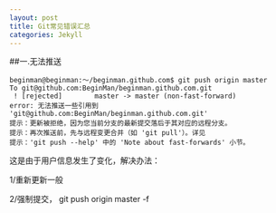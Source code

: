```yaml
---
layout: post
title: Git常见错误汇总
categories: Jekyll
---
```

##一.无法推送

    beginman@beginman:～/beginman.github.com$ git push origin master
    To git@github.com:BeginMan/beginman.github.com.git
     ! [rejected]        master -> master (non-fast-forward)
    error: 无法推送一些引用到 'git@github.com:BeginMan/beginman.github.com.git'
    提示：更新被拒绝，因为您当前分支的最新提交落后于其对应的远程分支。
    提示：再次推送前，先与远程变更合并（如 'git pull'）。详见
    提示：'git push --help' 中的 'Note about fast-forwards' 小节。
    
这是由于用户信息发生了变化，解决办法：

1/重新更新一般

2/强制提交，
    git push origin master -f


